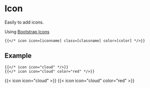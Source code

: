 # Icon

Easily to add icons.

Using [Bootstrap Icons](https://icons.getbootstrap.com)

```tpl
{{</* icon icon=[iconname] class=[classname] color=[color] */>}}
```

## Example

```tpl
{{</* icon icon="cloud" */>}}
{{</* icon icon="cloud" color="red" */>}}
```
{{< icon icon="cloud" >}}
{{< icon icon="cloud" color="red" >}}

